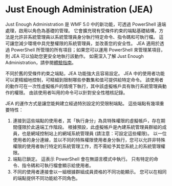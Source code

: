 # Just Enough Administration (JEA)
Just Enough Administration 是 WMF 5.0 中的新功能，可透過 PowerShell 遠端處理，啟用以角色為基礎的管理。  它會擴充現有受條件約束的端點基礎結構，方法是允許非系統管理員以系統管理員身分執行特定命令、指令碼和可執行檔。  這可讓您減少環境中具完整權限的系統管理員，並改善您的安全性。  JEA 適用於透過 PowerShell 所管理的所有項目；如果您可以運用 PowerShell 來管理某項目，則 JEA 可以協助您更安全地執行該動作。  如需深入了解 Just Enough Administration，請參閱[體驗指南](http://aka.ms/JEA)。

不同於舊的受條件約束之端點，JEA 功能強大且容易設定。  JEA 中的使用者功能可以更精細地控制，可精細到限制哪些參數集和值可提供給特定命令。 該使用者的動作可在一次性虛擬帳戶的情境下執行，其中該虛擬帳戶具有執行系統管理員動作的權限。  由該使用者叫用的命令可以針對安全性稽核記錄。

JEA 的運作方式是讓您能夠建立經過特別設定的受限制端點。  這些端點有幾項重要特性：

1. 連接到這些端點的使用者，其「執行身分」為具特殊權限的虛擬帳戶，存在期間僅限於此遠端工作階段。  根據預設，此虛擬帳戶是內建系統管理員群組的成員，也是網域控制站上的網域系統管理員 (請注意︰可設定這些權限)。 以一位使用者的身分連線，並以不同的特殊權限使用者身分執行，您可以允許非特殊權限的使用者執行特定的系統管理工作，而不需給予其您系統上的系統管理權限。
2. 端點已鎖定。  這表示 PowerShell 會在無語言模式中執行。  只有特定的命令、指令碼和可執行檔會顯示給使用者。
3. 不同的使用者連接會以一組根據群組成員資格的不同功能顯示。  您可以在相同的端點提供不同功能給不同角色。

<!--HONumber=Jun16_HO4-->


